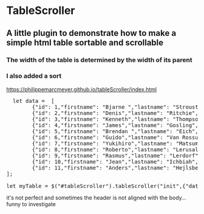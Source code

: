 # TableScroller
## A little plugin to demonstrate how to make a simple html table sortable and scrollable
### The width of the table is determined by the width of its parent
### I also added a sort 

https://philippemarcmeyer.github.io/tableScroller/index.html

<pre>
  let data =  [
		{"id": 1,"firstname": "Bjarne ","lastname": "Stroustrup","birthdate":new Date(1950,11,30),"langage": "C++","useit":false},
		{"id": 2,"firstname": "Denis","lastname": "Ritchie","birthdate": new Date(1941,8,9),"langage": "C","useit":false},
		{"id": 3,"firstname": "Kenneth","lastname": "Thompson","birthdate": new Date(1943,3,2),"langage": "Go","useit":false},
		{"id": 4,"firstname": "James","lastname": "Gosling","birthdate": new Date(1955,4,19),"langage": "Java","useit":false},
		{"id": 5,"firstname": "Brendan ","lastname": "Eich","birthdate": new Date(1961,3,7),"langage": "Javascript", "note":"my fav","useit":true},
		{"id": 6,"firstname": "Guido","lastname": "Van Rossum","birthdate":new Date(1956,0,31),"langage": "Python","useit":true},
		{"id": 7,"firstname": "Yukihiro","lastname": "Matsumoto","birthdate": new Date(1965,3,14),"langage": "Ruby","useit":false},
		{"id": 8,"firstname": "Roberto","lastname": "Lerusalimschy","birthdate": new Date(1960,4,21),"langage": "Lua","useit":false},
		{"id": 9,"firstname": "Rasmus","lastname": "Lerdorf","birthdate": new Date(1968,10,22),"langage": "Php","useit":true},
		{"id": 10,"firstname": "Jean","lastname": "Ichbiah","birthdate":new Date(1940,2,25),"langage": "Ada","useit":false},
		{"id": 11,"firstname": "Anders","lastname": "Hejlsberg","birthdate": new Date(1960,0,1),"langage": "C#","useit":true}
];

let myTable = $("#tableScroller").tableScroller("init",{"data":data,"options":{"tbodyHeight":"200px"}});
</pre>

it's not perfect and sometimes the header is not aligned with the body...
funny to investigate
